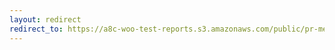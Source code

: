 ```yaml
---
layout: redirect
redirect_to: https://a8c-woo-test-reports.s3.amazonaws.com/public/pr-merge/45799/e2e/index.html
---
```

